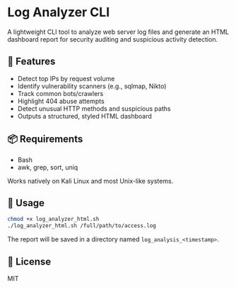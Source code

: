 # Log Analyzer CLI

A lightweight CLI tool to analyze web server log files and generate an HTML dashboard report for security auditing and suspicious activity detection.

## 🚀 Features
- Detect top IPs by request volume
- Identify vulnerability scanners (e.g., sqlmap, Nikto)
- Track common bots/crawlers
- Highlight 404 abuse attempts
- Detect unusual HTTP methods and suspicious paths
- Outputs a structured, styled HTML dashboard

## 📦 Requirements
- Bash
- awk, grep, sort, uniq

Works natively on Kali Linux and most Unix-like systems.

## 📄 Usage

```bash
chmod +x log_analyzer_html.sh
./log_analyzer_html.sh /full/path/to/access.log
```

The report will be saved in a directory named `log_analysis_<timestamp>`.

## 📜 License
MIT